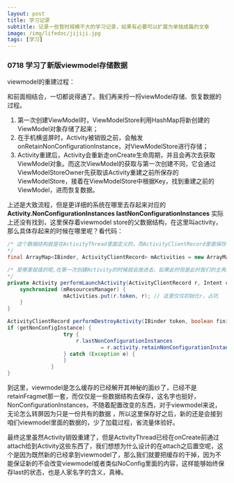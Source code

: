 ```yaml
---
layout: post
title: 学习记录
subtitle: 记录一些暂时规模不大的学习记录，如果有必要可以扩展为单独成篇的文章
image: /img/lifedoc/jijiji.jpg
tags: [学习]
---
```


### 0718 学习了新版viewmodel存储数据

viewmodel的重建过程：

和前面相结合，一切都说得通了。我们再来捋一捋viewModel存储、恢复数据的过程。


1. 第一次创建ViewModel时，ViewModelStore利用HashMap将新创建的ViewModel对象存储了起来；
2. 在手机横竖屏时，Activity被销毁之前，会触发onRetainNonConfigurationInstance，对ViewModelStore进行存储；
3. Activity重建后，Activity会重新走onCreate生命周期，并且会再次去获取ViewModel对象。而这次ViewModel的获取与第一次创建不同，它会通过ViewModelStoreOwner先获取该Activity重建之前所保存的ViewModelStore，接着在ViewModelStore中根据Key，找到重建之前的ViewModel，进而恢复数据。

上述是大致流程，但是更详细的系统在哪里去存起来对应的 **Activity.NonConfigurationInstances lastNonConfigurationInstances** 实际上还没有找到，这里保存着viewmodel store的父数据结构，在这里叫activity，那么具体存起来的时候在哪里呢？看代码：

```java
/* 这个数据结构就是在ActivityThread里面定义的，而ActivityClientRecord里面保存了NonConfigurationInstances  
*/
final ArrayMap<IBinder, ActivityClientRecord> mActivities = new ArrayMap<>();

/* 是哪里赋值的呢,在第一次创建Activity的时候就会放进去，如果此时但是此时我们的主角别置为空了，那么什么时候给置为非空呢，是在performDestroyActivity中，销毁之前让你保存状态，
*/
private Activity performLaunchActivity(ActivityClientRecord r, Intent customIntent) {
    synchronized (mResourcesManager) {
                  mActivities.put(r.token, r); // 这里仅仅初始化r，占坑
    }
}

ActivityClientRecord performDestroyActivity(IBinder token, boolean finishing, int configChanges, boolean getNonConfigInstance, String reason) {
if (getNonConfigInstance) {
                  try {
                      r.lastNonConfigurationInstances
                              = r.activity.retainNonConfigurationInstances();// 这个咱们ComponentActivity重写的，提供对应的缓存
                  } catch (Exception e) {
                  }
              }
}
```

到这里，viewmodel是怎么缓存的已经解开其神秘的面纱了，已经不是retainFragmet那一套，而仅仅是一些数据结构去保存，这名字也挺好，NonConfigurationInstances，不随着配置改变的东西，对于viewmodel来说，无论怎么转屏因为只是一份共有的数据 ，所以这里保存好之后，新的还是会接到咱们viewmodel里面的数据的，少了加载过程，省流量体验好。

最终这里虽然Activity销毁重建了，但是ActivityThread已经在onCreate前通过attach给到Activity这些东西了，我们想想为什么设计的在attach之后置空呢，这个是因为既然新的已经拿到viewmodel了，那么我们就要把缓存的干掉，因为不能保证新的不会改变viewmodel或者类似NoConfig里面的内容，这样能够始终保存last的状态，也是人家名字的含义，真棒。
